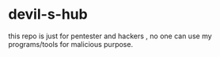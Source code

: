 # devil-s-hub
this repo is just for pentester and hackers , no one can use my programs/tools for malicious purpose.
